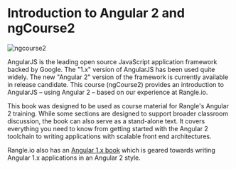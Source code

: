 # Introduction to Angular 2 and ngCourse2

![ngcourse2](./img/cover.png "Rangle.io's Angular GitBook")

AngularJS is the leading open source JavaScript application framework backed by Google. The "1.x" version of AngularJS has been used quite widely. The new "Angular 2" version of the framework is currently available in release candidate. This course (ngCourse2) provides an introduction to AngularJS – using Angular 2 – based on our experience at Rangle.io.

This book was designed to be used as course material for Rangle's Angular 2 training.  While some sections are designed to support broader classroom discussion, the book can also serve as a stand-alone text.  It covers everything you need to know from getting
started with the Angular 2 toolchain to writing applications with scalable
front end architectures.

Rangle.io also has an [Angular 1.x book](http://ngcourse-1.rangle.io "Rangle.io's Angular 1.x Training Material")
which is geared towards writing Angular 1.x applications in an Angular 2 style.
